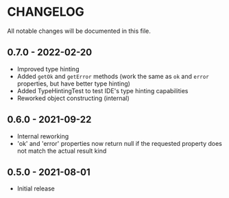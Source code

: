 # CHANGELOG

All notable changes will be documented in this file.
                        
## 0.7.0 - 2022-02-20
                                     
- Improved type hinting
- Added `getOk` and `getError` methods (work the same as `ok` and `error` properties, but have better type hinting)
- Added TypeHintingTest to test IDE's type hinting capabilities
- Reworked object constructing (internal) 

## 0.6.0 - 2021-09-22

- Internal reworking
- 'ok' and 'error' properties now return null if the requested property does not match the actual result kind

## 0.5.0 - 2021-08-01

- Initial release
